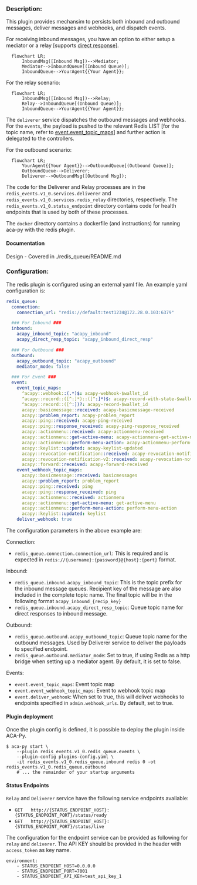 ### Description:

This plugin provides mechansim to persists both inbound and outbound messages, deliver messages and webhooks, and dispatch events.

For receiving inbound messages, you have an option to either setup a mediator or a relay [supports [direct response](https://github.com/hyperledger/aries-rfcs/tree/main/features/0092-transport-return-route#aries-rfc-0092-transports-return-route)].

```mermaid
  flowchart LR;
      InboundMsg([Inbound Msg])-->Mediator;
      Mediator-->InboundQueue[(Inbound Queue)];
      InboundQueue-->YourAgent{{Your Agent}};
```

For the relay scenario:

```mermaid
  flowchart LR;
      InboundMsg([Inbound Msg])-->Relay;
      Relay-->InboundQueue[(Inbound Queue)];
      InboundQueue-->YourAgent{{Your Agent}};
```

The `deliverer` service dispatches the outbound messages and webhooks. For the `events`, the payload is pushed to the relevant Redis LIST [for the topic name, refer to [event.event_topic_maps](#plugin-configuration)] and further action is delegated to the controllers.

For the outbound scenario:

```mermaid
  flowchart LR;
      YourAgent{{Your Agent}}-->OutboundQueue[(Outbound Queue)];
      OutboundQueue-->Deliverer;
      Deliverer-->OutboundMsg([Outbound Msg]);
```

The code for the Deliverer and Relay processes are in the `redis_events.v1_0.services.deliverer` and `redis_events.v1_0.services.redis_relay` directories, respectively. The `redis_events.v1_0.status_endpoint` directory contains code for health endpoints that is used by both of these processes.

The `docker` directory contains a dockerfile (and instructions) for running aca-py with the redis plugin.

#### Documentation

Design - Covered in ./redis_queue/README.md

### Configuration:

The redis plugin is configured using an external yaml file. An example yaml configuration is:

```yaml
redis_queue:
  connection:
    connection_url: "redis://default:test1234@172.28.0.103:6379"

  ### For Inbound ###
  inbound:
    acapy_inbound_topic: "acapy_inbound"
    acapy_direct_resp_topic: "acapy_inbound_direct_resp"

  ### For Outbound ###
  outbound:
    acapy_outbound_topic: "acapy_outbound"
    mediator_mode: false

  ### For Event ###
  event:
    event_topic_maps:
      ^acapy::webhook::(.*)$: acapy-webhook-$wallet_id
      ^acapy::record::([^:]*)::([^:]*)$: acapy-record-with-state-$wallet_id
      ^acapy::record::([^:])?: acapy-record-$wallet_id
      acapy::basicmessage::received: acapy-basicmessage-received
      acapy::problem_report: acapy-problem_report
      acapy::ping::received: acapy-ping-received
      acapy::ping::response_received: acapy-ping-response_received
      acapy::actionmenu::received: acapy-actionmenu-received
      acapy::actionmenu::get-active-menu: acapy-actionmenu-get-active-menu
      acapy::actionmenu::perform-menu-action: acapy-actionmenu-perform-menu-action
      acapy::keylist::updated: acapy-keylist-updated
      acapy::revocation-notification::received: acapy-revocation-notification-received
      acapy::revocation-notification-v2::received: acapy-revocation-notification-v2-received
      acapy::forward::received: acapy-forward-received
    event_webhook_topic_maps:
      acapy::basicmessage::received: basicmessages
      acapy::problem_report: problem_report
      acapy::ping::received: ping
      acapy::ping::response_received: ping
      acapy::actionmenu::received: actionmenu
      acapy::actionmenu::get-active-menu: get-active-menu
      acapy::actionmenu::perform-menu-action: perform-menu-action
      acapy::keylist::updated: keylist
    deliver_webhook: true
```

The configuration parameters in the above example are:

Connection:

- `redis_queue.connection.connection_url`: This is required and is expected in `redis://{username}:{password}@{host}:{port}` format.

Inbound:

- `redis_queue.inbound.acapy_inbound_topic`: This is the topic prefix for the inbound message queues. Recipient key of the message are also included in the complete topic name. The final topic will be in the following format `acapy_inbound_{recip_key}`
- `redis_queue.inbound.acapy_direct_resp_topic`: Queue topic name for direct responses to inbound message.

Outbound:

- `redis_queue.outbound.acapy_outbound_topic`: Queue topic name for the outbound messages. Used by Deliverer service to deliver the payloads to specified endpoint.
- `redis_queue.outbound.mediator_mode`: Set to true, if using Redis as a http bridge when setting up a mediator agent. By default, it is set to false.

Events:

- `event.event_topic_maps`: Event topic map
- `event.event_webhook_topic_maps`: Event to webhook topic map
- `event.deliver_webhook`: When set to true, this will deliver webhooks to endpoints specified in `admin.webhook_urls`. By default, set to true.

#### Plugin deployment

Once the plugin config is defined, it is possible to deploy the plugin inside ACA-Py.

```shell
$ aca-py start \
    --plugin redis_events.v1_0.redis_queue.events \
    --plugin-config plugins-config.yaml \
    -it redis_events.v1_0.redis_queue.inbound redis 0 -ot redis_events.v1_0.redis_queue.outbound
    # ... the remainder of your startup arguments
```

#### Status Endpoints

`Relay` and `Deliverer` service have the following service endpoints available:

- `GET` &emsp; `http://{STATUS_ENDPOINT_HOST}:{STATUS_ENDPOINT_PORT}/status/ready`
- `GET` &emsp; `http://{STATUS_ENDPOINT_HOST}:{STATUS_ENDPOINT_PORT}/status/live`

The configuration for the endpoint service can be provided as following for `relay` and `deliverer`. The API KEY should be provided in the header with `access_token` as key name.

```
environment:
    - STATUS_ENDPOINT_HOST=0.0.0.0
    - STATUS_ENDPOINT_PORT=7001
    - STATUS_ENDPOINT_API_KEY=test_api_key_1
```
